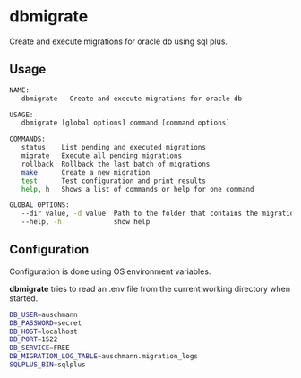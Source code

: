 # dbmigrate

Create and execute migrations for oracle db using sql plus.

## Usage

```bash
NAME:
   dbmigrate - Create and execute migrations for oracle db

USAGE:
   dbmigrate [global options] command [command options]

COMMANDS:
   status    List pending and executed migrations
   migrate   Execute all pending migrations
   rollback  Rollback the last batch of migrations
   make      Create a new migration
   test      Test configuration and print results
   help, h   Shows a list of commands or help for one command

GLOBAL OPTIONS:
   --dir value, -d value  Path to the folder that contains the migrations (default: "./sql")
   --help, -h             show help
```

## Configuration

Configuration is done using OS environment variables.

**dbmigrate** tries to read an .env file from the current working directory when started.

```bash
DB_USER=auschmann
DB_PASSWORD=secret
DB_HOST=localhost
DB_PORT=1522
DB_SERVICE=FREE
DB_MIGRATION_LOG_TABLE=auschmann.migration_logs
SQLPLUS_BIN=sqlplus
```